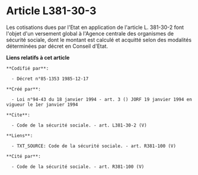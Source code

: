 # Article L381-30-3

Les cotisations dues par l'Etat en application de l'article L. 381-30-2 font l'objet d'un versement global à l'Agence
centrale des organismes de sécurité sociale, dont le montant est calculé et acquitté selon des modalités déterminées par
décret en Conseil d'Etat.

**Liens relatifs à cet article**

	**Codifié par**:

	  - Décret n°85-1353 1985-12-17

	**Créé par**:

	  - Loi n°94-43 du 18 janvier 1994 - art. 3 () JORF 19 janvier 1994 en vigueur le 1er janvier 1994

	**Cite**:

	  - Code de la sécurité sociale. - art. L381-30-2 (V)

	**Liens**:

	  - TXT_SOURCE: Code de la sécurité sociale. - art. R381-100 (V)

	**Cité par**:

	  - Code de la sécurité sociale. - art. R381-100 (V)
